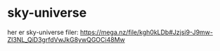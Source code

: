 # sky-universe
her er sky-universe filer: https://mega.nz/file/kgh0kLDb#Jzjsi9-J9mw-ZI3NL_QiD3grfdVwJkG8ywQGOCi48Mw
